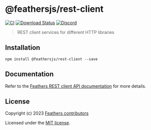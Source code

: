# @feathersjs/rest-client

[![CI](https://github.com/feathersjs/feathers/workflows/CI/badge.svg)](https://github.com/feathersjs/feathers/actions?query=workflow%3ACI)
[![Download Status](https://img.shields.io/npm/dm/@feathersjs/rest-client.svg?style=flat-square)](https://www.npmjs.com/package/@feathersjs/rest-client)
[![Discord](https://badgen.net/badge/icon/discord?icon=discord&label)](https://discord.gg/qa8kez8QBx)

> REST client services for different HTTP libraries

## Installation

```
npm install @feathersjs/rest-client --save
```

## Documentation

Refer to the [Feathers REST client API documentation](https://feathersjs.com/api/client/rest.html) for more details.

## License

Copyright (c) 2023 [Feathers contributors](https://github.com/feathersjs/feathers/graphs/contributors)

Licensed under the [MIT license](LICENSE).
